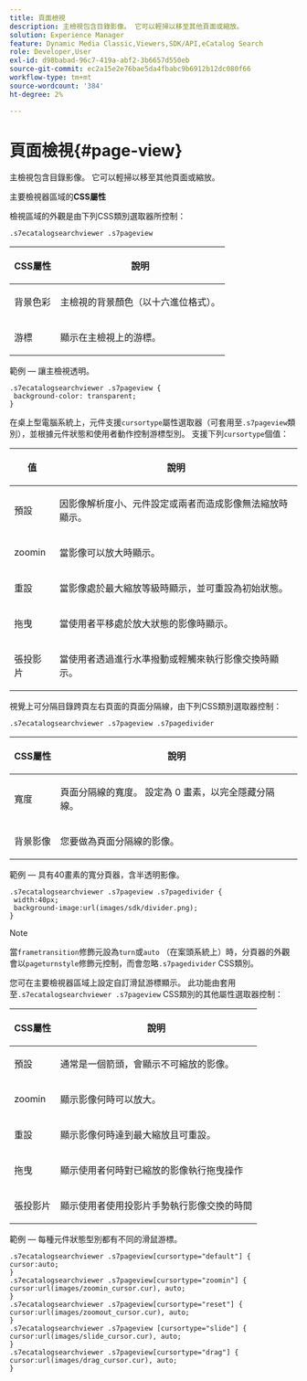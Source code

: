 ```yaml
---
title: 頁面檢視
description: 主檢視包含目錄影像。 它可以輕掃以移至其他頁面或縮放。
solution: Experience Manager
feature: Dynamic Media Classic,Viewers,SDK/API,eCatalog Search
role: Developer,User
exl-id: d98babad-96c7-419a-abf2-3b6657d550eb
source-git-commit: ec2a15e2e76bae5da4fbabc9b6912b12dc080f66
workflow-type: tm+mt
source-wordcount: '384'
ht-degree: 2%

---
```


# 頁面檢視{#page-view}

主檢視包含目錄影像。 它可以輕掃以移至其他頁面或縮放。

<!--<a id="section_061E550C1C1D4DB2BD663A898895B38C"></a>-->

主要檢視器區域的&#x200B;**CSS屬性**

檢視區域的外觀是由下列CSS類別選取器所控制：

```
.s7ecatalogsearchviewer .s7pageview
```

<table id="table_94EE3F5BBE4547C0B4943471CEE7EDE4"> 
 <thead> 
  <tr> 
   <th colname="col1" class="entry"> <p> CSS屬性 </p> </th> 
   <th colname="col2" class="entry"> <p>說明 </p> </th> 
  </tr> 
 </thead>
 <tbody> 
  <tr> 
   <td colname="col1"> <p> <span class="codeph">背景色彩</span> </p> </td> 
   <td colname="col2"> <p> 主檢視的背景顏色（以十六進位格式）。 </p> </td> 
  </tr> 
  <tr> 
   <td colname="col1"> <p> <span class="codeph">游標</span> </p> </td> 
   <td colname="col2"> <p>顯示在主檢視上的游標。 </p> </td> 
  </tr> 
 </tbody> 
</table>

範例 — 讓主檢視透明。

```
.s7ecatalogsearchviewer .s7pageview { 
 background-color: transparent; 
}
```

在桌上型電腦系統上，元件支援`cursortype`屬性選取器（可套用至`.s7pageview`類別），並根據元件狀態和使用者動作控制游標型別。 支援下列`cursortype`個值：

<table id="table_45B83F6CCDE84C36B0E087CA9144BFE6"> 
 <thead> 
  <tr> 
   <th colname="col1" class="entry"> <p>值 </p> </th> 
   <th colname="col2" class="entry"> <p>說明 </p> </th> 
  </tr> 
 </thead>
 <tbody> 
  <tr> 
   <td colname="col1"> <p> <span class="codeph">預設</span> </p> </td> 
   <td colname="col2"> <p>因影像解析度小、元件設定或兩者而造成影像無法縮放時顯示。 </p> </td> 
  </tr> 
  <tr> 
   <td colname="col1"> <p> <span class="codeph"> zoomin </span> </p> </td> 
   <td colname="col2"> <p>當影像可以放大時顯示。 </p> </td> 
  </tr> 
  <tr> 
   <td colname="col1"> <p> <span class="codeph">重設</span> </p> </td> 
   <td colname="col2"> <p>當影像處於最大縮放等級時顯示，並可重設為初始狀態。 </p> </td> 
  </tr> 
  <tr> 
   <td colname="col1"> <p> <span class="codeph">拖曳</span> </p> </td> 
   <td colname="col2"> <p>當使用者平移處於放大狀態的影像時顯示。 </p> </td> 
  </tr> 
  <tr> 
   <td colname="col1"> <p> <span class="codeph">張投影片</span> </p> </td> 
   <td colname="col2"> <p>當使用者透過進行水準撥動或輕觸來執行影像交換時顯示。 </p> </td> 
  </tr> 
 </tbody> 
</table>

視覺上可分隔目錄跨頁左右頁面的頁面分隔線，由下列CSS類別選取器控制：

`.s7ecatalogsearchviewer .s7pageview .s7pagedivider`

<table id="table_77EBC9A77BF14CF4974F8F43C709A207"> 
 <thead> 
  <tr> 
   <th colname="col1" class="entry"> <p> CSS屬性 </p> </th> 
   <th colname="col2" class="entry"> <p>說明 </p> </th> 
  </tr> 
 </thead>
 <tbody> 
  <tr> 
   <td colname="col1"> <p> <span class="codeph">寬度</span> </p> </td> 
   <td colname="col2"> <p> 頁面分隔線的寬度。 設定為<span class="codeph"> 0 </span>畫素，以完全隱藏分隔線。 </p> </td> 
  </tr> 
  <tr> 
   <td colname="col1"> <p> <span class="codeph">背景影像</span> </p> </td> 
   <td colname="col2"> <p>您要做為頁面分隔線的影像。 </p> </td> 
  </tr> 
 </tbody> 
</table>

範例 — 具有40畫素的寬分頁器，含半透明影像。

```
.s7ecatalogsearchviewer .s7pageview .s7pagedivider { 
 width:40px; 
 background-image:url(images/sdk/divider.png); 
}
```

>[!NOTE]
>
>當`frametransition`修飾元設為`turn`或`auto` （在案頭系統上）時，分頁器的外觀會以`pageturnstyle`修飾元控制，而會忽略`.s7pagedivider` CSS類別。

您可在主要檢視器區域上設定自訂滑鼠游標顯示。 此功能由套用至`.s7ecatalogsearchviewer .s7pageview` CSS類別的其他屬性選取器控制：

<table id="table_908164DECF9347A19A9696A23BBDB1A2"> 
 <thead> 
  <tr> 
   <th colname="col1" class="entry"> <p> CSS屬性 </p> </th> 
   <th colname="col2" class="entry"> <p>說明 </p> </th> 
  </tr> 
 </thead>
 <tbody> 
  <tr> 
   <td colname="col1"> <p> <span class="codeph">預設</span> </p> </td> 
   <td colname="col2"> <p> 通常是一個箭頭，會顯示不可縮放的影像。 </p> </td> 
  </tr> 
  <tr> 
   <td colname="col1"> <p> <span class="codeph"> zoomin </span> </p> </td> 
   <td colname="col2"> <p> 顯示影像何時可以放大。 </p> </td> 
  </tr> 
  <tr> 
   <td colname="col1"> <p> <span class="codeph">重設</span> </p> </td> 
   <td colname="col2"> <p>顯示影像何時達到最大縮放且可重設。 </p> </td> 
  </tr> 
  <tr> 
   <td colname="col1"> <p> <span class="codeph">拖曳</span> </p> </td> 
   <td colname="col2"> <p>顯示使用者何時對已縮放的影像執行拖曳操作 </p> </td> 
  </tr> 
  <tr> 
   <td colname="col1"> <p> <span class="codeph">張投影片</span> </p> </td> 
   <td colname="col2"> <p>顯示使用者使用投影片手勢執行影像交換的時間 </p> </td> 
  </tr> 
 </tbody> 
</table>

範例 — 每種元件狀態型別都有不同的滑鼠游標。

```
.s7ecatalogsearchviewer .s7pageview[cursortype="default"] { 
cursor:auto; 
} 
.s7ecatalogsearchviewer .s7pageview[cursortype="zoomin"] { 
cursor:url(images/zoomin_cursor.cur), auto; 
} 
.s7ecatalogsearchviewer .s7pageview[cursortype="reset"] { 
cursor:url(images/zoomout_cursor.cur), auto; 
} 
.s7ecatalogsearchviewer .s7pageview [cursortype="slide"] { 
cursor:url(images/slide_cursor.cur), auto; 
} 
.s7ecatalogsearchviewer .s7pageview[cursortype="drag"] { 
cursor:url(images/drag_cursor.cur), auto; 
}
```
